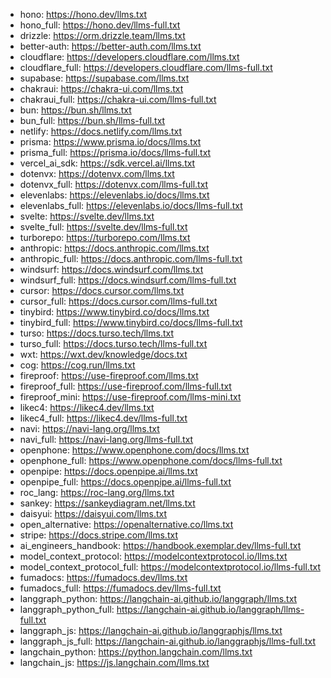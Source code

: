 - hono: https://hono.dev/llms.txt
- hono_full: https://hono.dev/llms-full.txt
- drizzle: https://orm.drizzle.team/llms.txt
- better-auth: https://better-auth.com/llms.txt
- cloudflare: https://developers.cloudflare.com/llms.txt
- cloudflare_full: https://developers.cloudflare.com/llms-full.txt
- supabase: https://supabase.com/llms.txt
- chakraui: https://chakra-ui.com/llms.txt
- chakraui_full: https://chakra-ui.com/llms-full.txt
- bun: https://bun.sh/llms.txt
- bun_full: https://bun.sh/llms-full.txt
- netlify: https://docs.netlify.com/llms.txt
- prisma: https://www.prisma.io/docs/llms.txt
- prisma_full: https://prisma.io/docs/llms-full.txt
- vercel_ai_sdk: https://sdk.vercel.ai/llms.txt
- dotenvx: https://dotenvx.com/llms.txt
- dotenvx_full: https://dotenvx.com/llms-full.txt
- elevenlabs: https://elevenlabs.io/docs/llms.txt
- elevenlabs_full: https://elevenlabs.io/docs/llms-full.txt
- svelte: https://svelte.dev/llms.txt
- svelte_full: https://svelte.dev/llms-full.txt
- turborepo: https://turborepo.com/llms.txt
- anthropic: https://docs.anthropic.com/llms.txt
- anthropic_full: https://docs.anthropic.com/llms-full.txt
- windsurf: https://docs.windsurf.com/llms.txt
- windsurf_full: https://docs.windsurf.com/llms-full.txt
- cursor: https://docs.cursor.com/llms.txt
- cursor_full: https://docs.cursor.com/llms-full.txt
- tinybird: https://www.tinybird.co/docs/llms.txt
- tinybird_full: https://www.tinybird.co/docs/llms-full.txt
- turso: https://docs.turso.tech/llms.txt
- turso_full: https://docs.turso.tech/llms-full.txt
- wxt: https://wxt.dev/knowledge/docs.txt
- cog: https://cog.run/llms.txt
- fireproof: https://use-fireproof.com/llms.txt
- fireproof_full: https://use-fireproof.com/llms-full.txt
- fireproof_mini: https://use-fireproof.com/llms-mini.txt
- likec4: https://likec4.dev/llms.txt
- likec4_full: https://likec4.dev/llms-full.txt
- navi: https://navi-lang.org/llms.txt
- navi_full: https://navi-lang.org/llms-full.txt
- openphone: https://www.openphone.com/docs/llms.txt
- openphone_full: https://www.openphone.com/docs/llms-full.txt
- openpipe: https://docs.openpipe.ai/llms.txt
- openpipe_full: https://docs.openpipe.ai/llms-full.txt
- roc_lang: https://roc-lang.org/llms.txt
- sankey: https://sankeydiagram.net/llms.txt
- daisyui: https://daisyui.com/llms.txt
- open_alternative: https://openalternative.co/llms.txt
- stripe: https://docs.stripe.com/llms.txt
- ai_engineers_handbook: https://handbook.exemplar.dev/llms-full.txt
- model_context_protocol: https://modelcontextprotocol.io/llms.txt
- model_context_protocol_full: https://modelcontextprotocol.io/llms-full.txt
- fumadocs: https://fumadocs.dev/llms.txt
- fumadocs_full: https://fumadocs.dev/llms-full.txt
- langgraph_python: https://langchain-ai.github.io/langgraph/llms.txt
- langgraph_python_full: https://langchain-ai.github.io/langgraph/llms-full.txt
- langgraph_js: https://langchain-ai.github.io/langgraphjs/llms.txt
- langgraph_js_full: https://langchain-ai.github.io/langgraphjs/llms-full.txt
- langchain_python: https://python.langchain.com/llms.txt
- langchain_js: https://js.langchain.com/llms.txt
